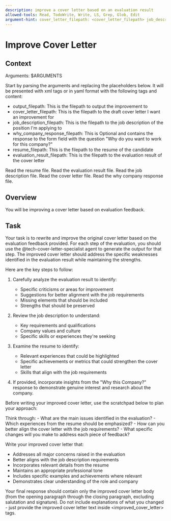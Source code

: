 ```yaml
---
description: improve a cover letter based on an evaluation result
allowed-tools: Read, TodoWrite, Write, LS, Grep, Glob, Edit
argument-hint: cover_letter_filepath: <cover_letter_filepath> job_description_filepath: <job_description_filepath>
---
```


# Improve Cover Letter

## Context

Arguments: $ARGUMENTS

Start by parsing the arguments and replacing the placeholders below.
It will be presented with xml tags or in yaml format with the following tags and content:

- output_filepath: This is the filepath to output the improvement to
- cover_letter_filepath: This is the filepath to the draft cover letter I want an improvement for
- job_description_filepath: This is the filepath to the job description of the position I'm applying to
- why_company_response_filepath: This is Optional and contains the response to the form field with the question "Why do you want to work for this company?"
- resume_filepath: This is the filepath to the resume of the candidate
- evaluation_result_filepath: This is the filepath to the evaluation result of the cover letter

Read the resume file.
Read the evaluation result file.
Read the job description file.
Read the cover letter file.
Read the why company response file.

## Overview

You will be improving a cover letter based on evaluation feedback.

## Task

Your task is to rewrite and improve the original cover letter based on the evaluation feedback provided.
For each step of the evaluation, you should use the @tech-cover-letter-specialist agent to generate the output for that step.
The improved cover letter should address the specific weaknesses identified in the evaluation result while maintaining the strengths.

Here are the key steps to follow:

1. Carefully analyze the evaluation result to identify:
   - Specific criticisms or areas for improvement
   - Suggestions for better alignment with the job requirements
   - Missing elements that should be included
   - Strengths that should be preserved

2. Review the job description to understand:
   - Key requirements and qualifications
   - Company values and culture
   - Specific skills or experiences they're seeking

3. Examine the resume to identify:
   - Relevant experiences that could be highlighted
   - Specific achievements or metrics that could strengthen the cover letter
   - Skills that align with the job requirements

4. If provided, incorporate insights from the "Why this Company?" response to demonstrate genuine interest and research about the company.

Before writing your improved cover letter, use the scratchpad below to plan your approach:

<scratchpad>
Think through:
- What are the main issues identified in the evaluation?
- Which experiences from the resume should be emphasized?
- How can you better align the cover letter with the job requirements?
- What specific changes will you make to address each piece of feedback?
</scratchpad>

Write your improved cover letter that:

- Addresses all major concerns raised in the evaluation
- Better aligns with the job description requirements
- Incorporates relevant details from the resume
- Maintains an appropriate professional tone
- Includes specific examples and achievements where relevant
- Demonstrates clear understanding of the role and company

Your final response should contain only the improved cover letter body (from the opening paragraph through the closing paragraph,
excluding salutation and signature). Do not include explanations of what you changed -
just provide the improved cover letter text inside <improved_cover_letter> tags.
